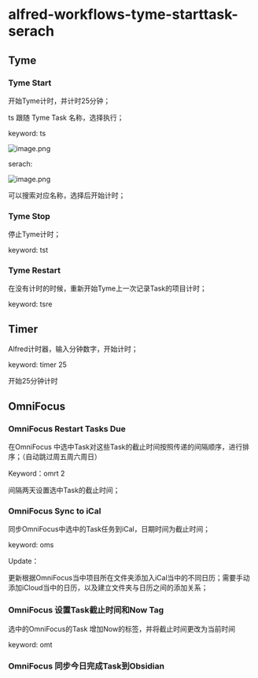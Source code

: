 # alfred-workflows-tyme-starttask-serach

## Tyme

### Tyme Start

开始Tyme计时，并计时25分钟；

ts 跟随 Tyme Task 名称，选择执行；

keyword: ts 

![image.png](https://pazer-markdown.oss-cn-beijing.aliyuncs.com/img20231103103731.png)

serach:

![image.png](https://pazer-markdown.oss-cn-beijing.aliyuncs.com/img20231103103825.png)

可以搜索对应名称，选择后开始计时；

### Tyme Stop

停止Tyme计时；

keyword: tst

### Tyme Restart

在没有计时的时候，重新开始Tyme上一次记录Task的项目计时；

keyword: tsre


## Timer

Alfred计时器，输入分钟数字，开始计时；

keyword: timer 25

开始25分钟计时

## OmniFocus

### OmniFocus Restart Tasks Due

在OmniFocus 中选中Task对这些Task的截止时间按照传递的间隔顺序，进行排序；（自动跳过周五周六周日）

Keyword：omrt 2

间隔两天设置选中Task的截止时间；

### OmniFocus Sync to iCal

同步OmniFocus中选中的Task任务到iCal，日期时间为截止时间；

keyword: oms

Update：

更新根据OmniFocus当中项目所在文件夹添加入iCal当中的不同日历；需要手动添加iCloud当中的日历，以及建立文件夹与日历之间的添加关系；

### OmniFocus 设置Task截止时间和Now Tag

选中的OmniFocus的Task 增加Now的标签，并将截止时间更改为当前时间

keyword: omt

### OmniFocus 同步今日完成Task到Obsidian 